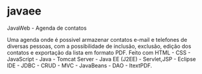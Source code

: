 # javaee
JavaWeb - Agenda de contatos

Uma agenda onde é possivel armazenar contatos
e-mail e telefones de diversas pessoas, com a possibilidade de inclusão, exclusão, edição dos contatos e exportação da lista em formato PDF.
Feito com HTML - CSS - JavaScript - Java - Tomcat Server -  Java EE (J2EE) - Servlet,JSP - Eclipse IDE - JDBC - CRUD - MVC - JavaBeans - DAO - ItextPDF.
